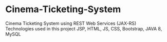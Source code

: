 <h1>Cinema-Ticketing-System</h1>
<p>Cinema Ticketing System using REST Web Services (JAX-RS)<br>
Technologies used in this project JSP, HTML, JS, CSS, Bootstrap, JAVA 8, MySQL</p>
